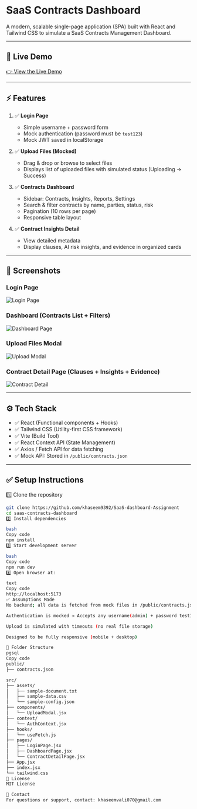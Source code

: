 # SaaS Contracts Dashboard

A modern, scalable single-page application (SPA) built with React and Tailwind CSS to simulate a SaaS Contracts Management Dashboard.

---

## 🚀 Live Demo
[👉 View the Live Demo](https://your-dashboard-app.vercel.app)

---

## ⚡ Features

1. ✅ **Login Page**  
   - Simple username + password form  
   - Mock authentication (password must be `test123`)  
   - Mock JWT saved in localStorage  

2. ✅ **Upload Files (Mocked)**  
   - Drag & drop or browse to select files  
   - Displays list of uploaded files with simulated status (Uploading → Success)  

3. ✅ **Contracts Dashboard**  
   - Sidebar: Contracts, Insights, Reports, Settings  
   - Search & filter contracts by name, parties, status, risk  
   - Pagination (10 rows per page)  
   - Responsive table layout  

4. ✅ **Contract Insights Detail**  
   - View detailed metadata  
   - Display clauses, AI risk insights, and evidence in organized cards  

---

## 📸 Screenshots

### Login Page  
![Login Page](./screenshots/login.png)

### Dashboard (Contracts List + Filters)  
![Dashboard Page](./screenshots/dashboard.png)

### Upload Files Modal  
![Upload Modal](./screenshots/upload-modal.png)

### Contract Detail Page (Clauses + Insights + Evidence)  
![Contract Detail](./screenshots/contract-detail.png)

---

## ⚙️ Tech Stack

- ✅ React (Functional components + Hooks)  
- ✅ Tailwind CSS (Utility-first CSS framework)  
- ✅ Vite (Build Tool)  
- ✅ React Context API (State Management)  
- ✅ Axios / Fetch API for data fetching  
- ✅ Mock API: Stored in `/public/contracts.json`  

---

## ✅ Setup Instructions

1️⃣ Clone the repository  
```bash
git clone https://github.com/khaseem9392/SaaS-dashboard-Assignment
cd saas-contracts-dashboard
2️⃣ Install dependencies

bash
Copy code
npm install
3️⃣ Start development server

bash
Copy code
npm run dev
4️⃣ Open browser at:

text
Copy code
http://localhost:5173
✅ Assumptions Made
No backend; all data is fetched from mock files in /public/contracts.json

Authentication is mocked → Accepts any username(admin) + password test123

Upload is simulated with timeouts (no real file storage)

Designed to be fully responsive (mobile + desktop)

📂 Folder Structure
pgsql
Copy code
public/
├── contracts.json               

src/
├── assets/
│   ├── sample-document.txt
│   ├── sample-data.csv
│   └── sample-config.json
├── components/
│   └── UploadModal.jsx
├── context/
│   └── AuthContext.jsx
├── hooks/
│   └── useFetch.js
├── pages/
│   ├── LoginPage.jsx
│   ├── DashboardPage.jsx
│   └── ContractDetailPage.jsx
├── App.jsx
├── index.jsx
└── tailwind.css
📄 License
MIT License

💬 Contact
For questions or support, contact: khaseemvali070@gmail.com
